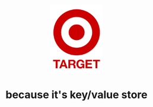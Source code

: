 <p align="center">
    <img src="https://github.com/datagentleman/target/blob/readme/target.svg?raw=true" width="140px" alt="TargetDB logo" />
</p>

<h1 align="center">because it's key/value store</h1>


